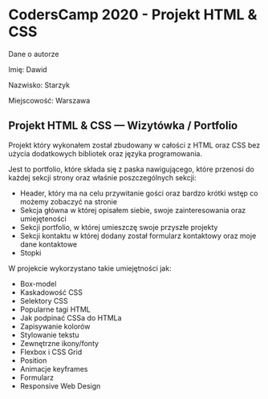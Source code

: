 # CodersCamp 2020 - Projekt HTML & CSS

Dane o autorze

Imię: Dawid

Nazwisko: Starzyk

Miejscowość: Warszawa

## Projekt HTML & CSS — Wizytówka / Portfolio

Projekt który wykonałem został zbudowany w całości z HTML oraz CSS bez użycia dodatkowych bibliotek oraz języka programowania.

Jest to portfolio, które składa się z paska nawigującego, które przenosi do każdej sekcji strony oraz właśnie poszczególnych sekcji:
- Header, który ma na celu przywitanie gości oraz bardzo krótki wstęp co możemy zobaczyć na stronie
- Sekcja główna w której opisałem siebie, swoje zainteresowania oraz umiejęteności
- Sekcji portfolio, w której umieszczę swoje przyszłe projekty
- Sekcji kontaktu w której dodany został formularz kontaktowy oraz moje dane kontaktowe
- Stopki

W projekcie wykorzystano takie umiejętności jak:
- Box-model
- Kaskadowość CSS
- Selektory CSS
- Popularne tagi HTML
- Jak podpinać CSSa do HTMLa
- Zapisywanie kolorów
- Stylowanie tekstu
- Zewnętrzne ikony/fonty
- Flexbox i CSS Grid
- Position
- Animacje keyframes
- Formularz
- Responsive Web Design

